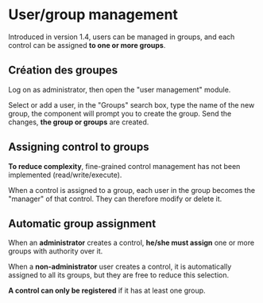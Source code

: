 # User/group management

Introduced in version 1.4, users can be managed in groups, and each control can be assigned **to one or more groups**.

## Création des groupes

Log on as administrator, then open the "user management" module.

Select or add a user, in the "Groups" search box, type the name of the new group, the component will prompt you to create the group.
Send the changes, **the group or groups** are created.

## Assigning control to groups

**To reduce complexity**, fine-grained control management has not been implemented (read/write/execute).

When a control is assigned to a group, each user in the group becomes the "manager" of that control. They can therefore modify or delete it.

## Automatic group assignment

When an **administrator** creates a control, **he/she must assign** one or more groups with authority over it.

When a **non-administrator** user creates a control, it is automatically assigned to all its groups, but they are free to reduce this selection.

**A control can only be registered** if it has at least one group.
